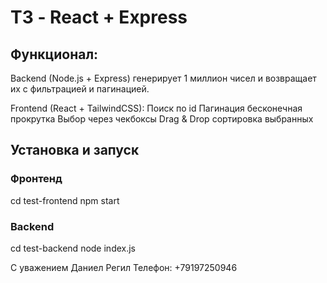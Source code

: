 # ТЗ - React + Express

## Функционал:
Backend (Node.js + Express) генерирует 1 миллион чисел и возвращает их с  фильтрацией и пагинацией.

Frontend (React + TailwindCSS):
  Поиск по id
  Пагинация бесконечная прокрутка
  Выбор через чекбоксы
  Drag & Drop сортировка выбранных

## Установка и запуск

### Фронтенд
сd test-frontend
npm start

### Backend
cd test-backend
node index.js

С уважением 
Даниел Регил
Телефон: +79197250946 